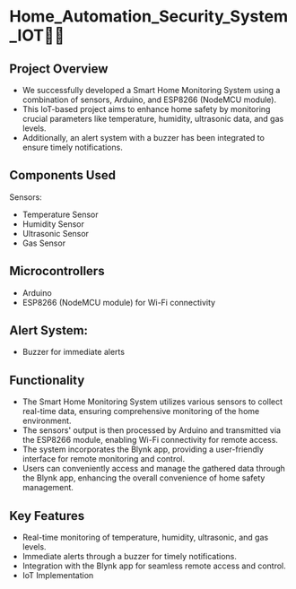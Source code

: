 # Home_Automation_Security_System_IOT🏡🌐

## Project Overview
- We successfully developed a Smart Home Monitoring System using a combination of sensors, Arduino, and ESP8266 (NodeMCU module).
- This IoT-based project aims to enhance home safety by monitoring crucial parameters like temperature, humidity, ultrasonic data, and gas levels.
- Additionally, an alert system with a buzzer has been integrated to ensure timely notifications.

## Components Used
Sensors:
- Temperature Sensor
- Humidity Sensor
- Ultrasonic Sensor
- Gas Sensor

## Microcontrollers
- Arduino
- ESP8266 (NodeMCU module) for Wi-Fi connectivity

## Alert System:
- Buzzer for immediate alerts

## Functionality
- The Smart Home Monitoring System utilizes various sensors to collect real-time data, ensuring comprehensive monitoring of the home environment.
- The sensors' output is then processed by Arduino and transmitted via the ESP8266 module, enabling Wi-Fi connectivity for remote access.
- The system incorporates the Blynk app, providing a user-friendly interface for remote monitoring and control.
- Users can conveniently access and manage the gathered data through the Blynk app, enhancing the overall convenience of home safety management.

## Key Features
- Real-time monitoring of temperature, humidity, ultrasonic, and gas levels.
- Immediate alerts through a buzzer for timely notifications.
- Integration with the Blynk app for seamless remote access and control.
- IoT Implementation
